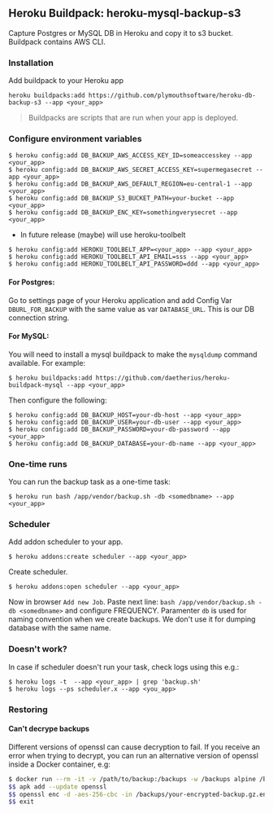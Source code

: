 ## Heroku Buildpack: heroku-mysql-backup-s3
Capture Postgres or MySQL DB in Heroku and copy it to s3 bucket. Buildpack contains AWS CLI.

### Installation
Add buildpack to your Heroku app
```
heroku buildpacks:add https://github.com/plymouthsoftware/heroku-db-backup-s3 --app <your_app>
```
> Buildpacks are scripts that are run when your app is deployed.

### Configure environment variables
```
$ heroku config:add DB_BACKUP_AWS_ACCESS_KEY_ID=someaccesskey --app <your_app>
$ heroku config:add DB_BACKUP_AWS_SECRET_ACCESS_KEY=supermegasecret --app <your_app>
$ heroku config:add DB_BACKUP_AWS_DEFAULT_REGION=eu-central-1 --app <your_app>
$ heroku config:add DB_BACKUP_S3_BUCKET_PATH=your-bucket --app <your_app>
$ heroku config:add DB_BACKUP_ENC_KEY=somethingverysecret --app <your_app>
```
- In future release (maybe) will use heroku-toolbelt
```
$ heroku config:add HEROKU_TOOLBELT_APP=<your_app> --app <your_app>
$ heroku config:add HEROKU_TOOLBELT_API_EMAIL=sss --app <your_app>
$ heroku config:add HEROKU_TOOLBELT_API_PASSWORD=ddd --app <your_app>
```

#### For Postgres:

Go to settings page of your Heroku application and add Config Var `DBURL_FOR_BACKUP` with the same value as var `DATABASE_URL`. This is our DB connection string.

#### For MySQL:

You will need to install a mysql buildpack to make the `mysqldump` command available. For example:

```
$ heroku buildpacks:add https://github.com/daetherius/heroku-buildpack-mysql --app <your_app>
```

Then configure the following:

```
$ heroku config:add DB_BACKUP_HOST=your-db-host --app <your_app>
$ heroku config:add DB_BACKUP_USER=your-db-user --app <your_app>
$ heroku config:add DB_BACKUP_PASSWORD=your-db-password --app <your_app>
$ heroku config:add DB_BACKUP_DATABASE=your-db-name --app <your_app>
```

### One-time runs

You can run the backup task as a one-time task:

```
$ heroku run bash /app/vendor/backup.sh -db <somedbname> --app <your_app>
```

### Scheduler
Add addon scheduler to your app.
```
$ heroku addons:create scheduler --app <your_app>
```
Create scheduler.
```
$ heroku addons:open scheduler --app <your_app>
```
Now in browser `Add new Job`.
Paste next line:
`bash /app/vendor/backup.sh -db <somedbname>`
and configure FREQUENCY. Paramenter `db` is used for naming convention when we create backups. We don't use it for dumping  database with the same name.

### Doesn't work?
In case if scheduler doesn't run your task, check logs using this e.g.:
```
$ heroku logs -t  --app <your_app> | grep 'backup.sh'
$ heroku logs --ps scheduler.x --app <you_app>
```

### Restoring

#### Can't decrype backups

Different versions of openssl can cause decryption to fail. If you receive an error when trying to decrypt, you can run an alternative version of openssl inside a Docker container, e.g:

```bash
$ docker run --rm -it -v /path/to/backup:/backups -w /backups alpine /bin/ash
$$ apk add --update openssl
$$ openssl enc -d -aes-256-cbc -in /backups/your-encrypted-backup.gz.enc -out /backups/decrypted-backup.gz
$$ exit
```
